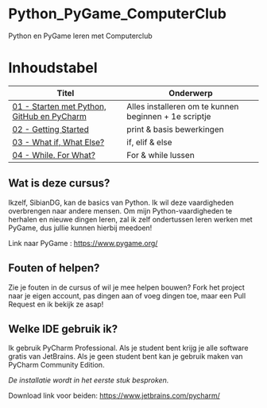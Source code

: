 # Python_PyGame_ComputerClub
Python en PyGame leren met Computerclub

# Inhoudstabel

| Titel | Onderwerp |
| ----- | ---- |
| [01 - Starten met Python, GitHub en PyCharm](Python_Basics/1__Starten/Info_en_opdrachten.md) | Alles installeren om te kunnen beginnen + 1e scriptje |
| [02 - Getting Started](./Python_Basics/2__Getting_Started/Info_en_opdrachten.md) | print & basis bewerkingen |
| [03 - What if, What Else?](./Python_Basics/3__What_if_What_Else/Info_en_opdrachten.md) | if, elif & else |
| [04 - While. For What?](./Python_Basics/4__While_For_What/Info_en_opdrachten.md) |For & while lussen |

## Wat is deze cursus?
Ikzelf, SibianDG, kan de basics van Python.
Ik wil deze vaardigheden overbrengen naar andere mensen.
Om mijn Python-vaardigheden te herhalen en nieuwe dingen leren, zal ik zelf ondertussen leren werken met PyGame, dus jullie kunnen hierbij meedoen!

Link naar PyGame : https://www.pygame.org/

## Fouten of helpen?
Zie je fouten in de cursus of wil je mee helpen bouwen? Fork het project naar je eigen account, pas dingen aan of voeg dingen toe, maar een Pull Request en ik bekijk ze asap!

## Welke IDE gebruik ik?
Ik gebruik PyCharm Professional. Als je student bent krijg je alle software gratis van JetBrains.
Als je geen student bent kan je gebruik maken van PyCharm Community Edition.

*De installatie wordt in het eerste stuk besproken.*

Download link voor beiden: https://www.jetbrains.com/pycharm/